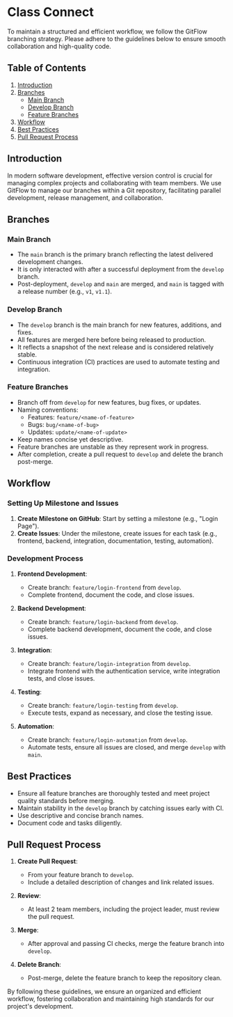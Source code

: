# Class Connect

To maintain a structured and efficient workflow, we follow the GitFlow branching strategy. Please adhere to the guidelines below to ensure smooth collaboration and high-quality code.

## Table of Contents

1. [Introduction](#introduction)
2. [Branches](#branches)
   - [Main Branch](#main-branch)
   - [Develop Branch](#develop-branch)
   - [Feature Branches](#feature-branches)
3. [Workflow](#workflow)
4. [Best Practices](#best-practices)
5. [Pull Request Process](#pull-request-process)

## Introduction

In modern software development, effective version control is crucial for managing complex projects and collaborating with team members. We use GitFlow to manage our branches within a Git repository, facilitating parallel development, release management, and collaboration.

## Branches

### Main Branch

- The `main` branch is the primary branch reflecting the latest delivered development changes.
- It is only interacted with after a successful deployment from the `develop` branch.
- Post-deployment, `develop` and `main` are merged, and `main` is tagged with a release number (e.g., `v1`, `v1.1`).

### Develop Branch

- The `develop` branch is the main branch for new features, additions, and fixes.
- All features are merged here before being released to production.
- It reflects a snapshot of the next release and is considered relatively stable.
- Continuous integration (CI) practices are used to automate testing and integration.

### Feature Branches

- Branch off from `develop` for new features, bug fixes, or updates.
- Naming conventions:
  - Features: `feature/<name-of-feature>`
  - Bugs: `bug/<name-of-bug>`
  - Updates: `update/<name-of-update>`
- Keep names concise yet descriptive.
- Feature branches are unstable as they represent work in progress.
- After completion, create a pull request to `develop` and delete the branch post-merge.

## Workflow

### Setting Up Milestone and Issues

1. **Create Milestone on GitHub**: Start by setting a milestone (e.g., "Login Page").
2. **Create Issues**: Under the milestone, create issues for each task (e.g., frontend, backend, integration, documentation, testing, automation).

### Development Process

1. **Frontend Development**:
   - Create branch: `feature/login-frontend` from `develop`.
   - Complete frontend, document the code, and close issues.

2. **Backend Development**:
   - Create branch: `feature/login-backend` from `develop`.
   - Complete backend development, document the code, and close issues.

3. **Integration**:
   - Create branch: `feature/login-integration` from `develop`.
   - Integrate frontend with the authentication service, write integration tests, and close issues.

4. **Testing**:
   - Create branch: `feature/login-testing` from `develop`.
   - Execute tests, expand as necessary, and close the testing issue.

5. **Automation**:
   - Create branch: `feature/login-automation` from `develop`.
   - Automate tests, ensure all issues are closed, and merge `develop` with `main`.

## Best Practices

- Ensure all feature branches are thoroughly tested and meet project quality standards before merging.
- Maintain stability in the `develop` branch by catching issues early with CI.
- Use descriptive and concise branch names.
- Document code and tasks diligently.

## Pull Request Process

1. **Create Pull Request**:
   - From your feature branch to `develop`.
   - Include a detailed description of changes and link related issues.

2. **Review**:
   - At least 2 team members, including the project leader, must review the pull request.

3. **Merge**:
   - After approval and passing CI checks, merge the feature branch into `develop`.

4. **Delete Branch**:
   - Post-merge, delete the feature branch to keep the repository clean.

By following these guidelines, we ensure an organized and efficient workflow, fostering collaboration and maintaining high standards for our project's development.
